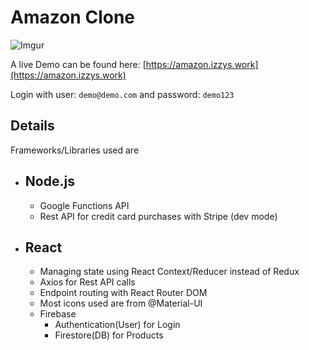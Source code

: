 # Amazon Clone

![Imgur](https://i.imgur.com/izb71n4.png)

A live Demo can be found here: [https://amazon.izzys.work](https://amazon.izzys.work)

Login with user: `demo@demo.com` and password: `demo123`

## Details

Frameworks/Libraries used are
- Node.js
  -
  - Google Functions API
  - Rest API for credit card purchases with Stripe (dev mode)
- React
  - 
  - Managing state using React Context/Reducer instead of Redux
  - Axios for Rest API calls
  - Endpoint routing with React Router DOM
  - Most icons used are from @Material-UI
  - Firebase
    - Authentication(User) for Login
    - Firestore(DB) for Products